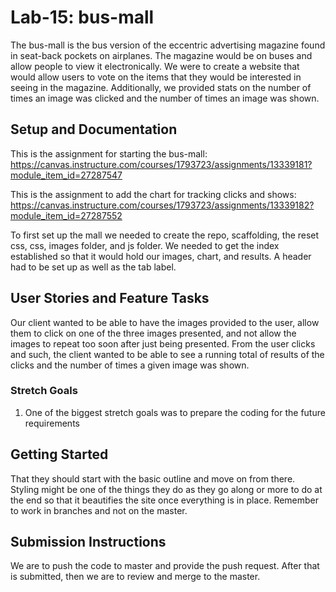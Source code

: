 
# Lab-15: bus-mall

The bus-mall is the bus version of the eccentric advertising magazine found in seat-back pockets on airplanes.  The magazine would be on buses and allow people to view it electronically.  We were to create a website that would allow users to vote on the items that they would be interested in seeing in the magazine.  Additionally, we provided stats on the number of times an image was clicked and the number of times an image was shown.

## Setup and Documentation

This is the assignment for starting the bus-mall:  https://canvas.instructure.com/courses/1793723/assignments/13339181?module_item_id=27287547

This is the assignment to add the chart for tracking clicks and shows:  https://canvas.instructure.com/courses/1793723/assignments/13339182?module_item_id=27287552

To first set up the mall we needed to create the repo, scaffolding, the reset css, css, images folder, and js folder.  We needed to get the index established so that it would hold our images, chart, and results.  A header had to be set up as well as the tab label.

## User Stories and Feature Tasks

Our client wanted to be able to have  the images provided to the user, allow them to click on one of the three images presented, and not allow the images to repeat too soon after just being presented.  From the user clicks and such, the client wanted to be able to see a running total of results of the clicks and the number of times a given image was shown.

### Stretch Goals

1. One of the biggest stretch goals was to prepare the coding for the future requirements

## Getting Started

That they should start with the basic outline and move on from there.  Styling might be one of the things they do as they go along or more to do at the end so that it beautifies the site once everything is in place.  Remember to work in branches and not on the master.

## Submission Instructions

We are to push the code to master and provide the push request.  After that is submitted, then we are to review and merge to the master.

